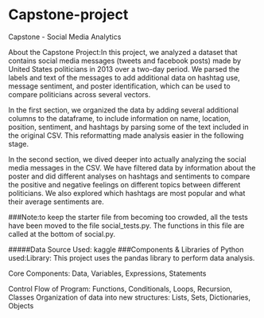 # Capstone-project
Capstone - Social Media Analytics

About the Capstone Project:In this project, we analyzed a dataset that contains social media messages
(tweets and facebook posts) made by United States politicians in 2013 over a
two-day period. We parsed the labels and text of the messages to add
additional data on hashtag use, message sentiment, and poster identification,
which can be used to compare politicians across several vectors.

In the first section, we organized the data by adding several additional columns
to the dataframe, to include information on name, location, position, sentiment,
and hashtags by parsing some of the text included in the original CSV. This
reformatting made analysis easier in the following stage.

In the second section, we dived deeper into actually analyzing the social media
messages in the CSV. We have filtered data by information about the poster
and did different analyses on hashtags and sentiments to compare the positive
and negative feelings on different topics between different politicians. We also
explored which hashtags are most popular and what their average sentiments
are.

###Note:to keep the starter file from becoming too crowded, all the tests have
been moved to the file social_tests.py. The functions in this file are called at
the bottom of social.py.

#####Data Source Used: kaggle
###Components & Libraries of Python used:Library: This project uses the pandas library to perform data analysis.

Core Components: Data, Variables, Expressions, Statements

Control Flow of Program: Functions, Conditionals, Loops, Recursion, Classes
Organization of data into new structures: Lists, Sets, Dictionaries, Objects
